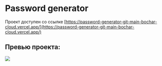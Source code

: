 # Password generator

Проект доступен со ссылке [https://password-generator-git-main-bochar-cloud.vercel.app/](https://password-generator-git-main-bochar-cloud.vercel.app/)

## Превью проекта:

![](https://i.ibb.co/tCHB11b/f0ab289b17.jpg)
